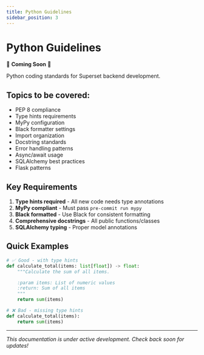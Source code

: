 ```yaml
---
title: Python Guidelines
sidebar_position: 3
---
```


<!--
Licensed to the Apache Software Foundation (ASF) under one
or more contributor license agreements.  See the NOTICE file
distributed with this work for additional information
regarding copyright ownership.  The ASF licenses this file
to you under the Apache License, Version 2.0 (the
"License"); you may not use this file except in compliance
with the License.  You may obtain a copy of the License at

  http://www.apache.org/licenses/LICENSE-2.0

Unless required by applicable law or agreed to in writing,
software distributed under the License is distributed on an
"AS IS" BASIS, WITHOUT WARRANTIES OR CONDITIONS OF ANY
KIND, either express or implied.  See the License for the
specific language governing permissions and limitations
under the License.
-->

# Python Guidelines

🚧 **Coming Soon** 🚧

Python coding standards for Superset backend development.

## Topics to be covered:

- PEP 8 compliance
- Type hints requirements
- MyPy configuration
- Black formatter settings
- Import organization
- Docstring standards
- Error handling patterns
- Async/await usage
- SQLAlchemy best practices
- Flask patterns

## Key Requirements

1. **Type hints required** - All new code needs type annotations
2. **MyPy compliant** - Must pass `pre-commit run mypy`
3. **Black formatted** - Use Black for consistent formatting
4. **Comprehensive docstrings** - All public functions/classes
5. **SQLAlchemy typing** - Proper model annotations

## Quick Examples

```python
# ✅ Good - with type hints
def calculate_total(items: list[float]) -> float:
    """Calculate the sum of all items.

    :param items: List of numeric values
    :return: Sum of all items
    """
    return sum(items)

# ❌ Bad - missing type hints
def calculate_total(items):
    return sum(items)
```

---

*This documentation is under active development. Check back soon for updates!*

